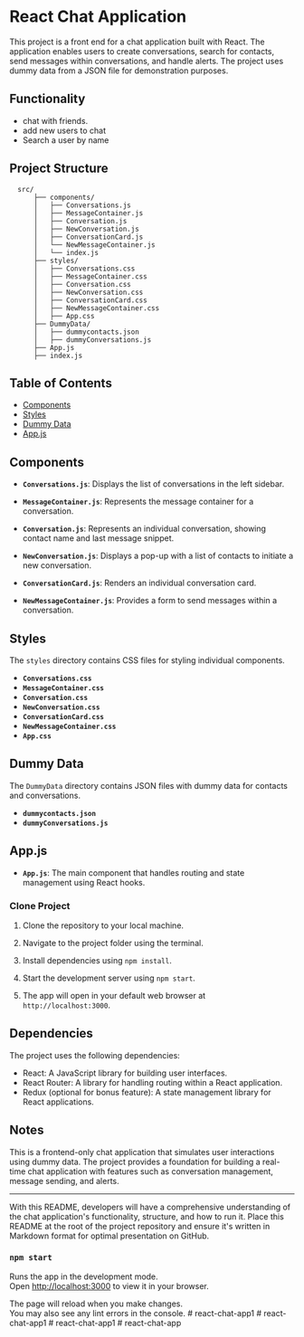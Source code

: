 # React Chat Application

This project is a front end for a chat application built with React. The application enables users to create conversations, search for contacts, send messages within conversations, and handle alerts. The project uses dummy data from a JSON file for demonstration purposes.


## Functionality

- chat with friends.
- add new users to chat
- Search a user by name






## Project Structure

      src/
          ├── components/
          │   ├── Conversations.js
          │   ├── MessageContainer.js
          │   ├── Conversation.js
          │   ├── NewConversation.js
          │   ├── ConversationCard.js
          │   └── NewMessageContainer.js
          │   └── index.js
          ├── styles/
          │   ├── Conversations.css
          │   ├── MessageContainer.css
          │   ├── Conversation.css
          │   ├── NewConversation.css
          │   ├── ConversationCard.css
          │   ├── NewMessageContainer.css
          │   ├── App.css
          ├── DummyData/
          │   ├── dummycontacts.json
          │   ├── dummyConversations.js
          ├── App.js
          ├── index.js




## Table of Contents

- [Components](#components)
- [Styles](#styles)
- [Dummy Data](#dummy-data)
- [App.js](#appjs)

## Components

- **`Conversations.js`**: Displays the list of conversations in the left sidebar.

- **`MessageContainer.js`**: Represents the message container for a conversation.

- **`Conversation.js`**: Represents an individual conversation, showing contact name and last message snippet.

- **`NewConversation.js`**: Displays a pop-up with a list of contacts to initiate a new conversation.

- **`ConversationCard.js`**: Renders an individual conversation card.

- **`NewMessageContainer.js`**: Provides a form to send messages within a conversation.

## Styles

The `styles` directory contains CSS files for styling individual components.

- **`Conversations.css`**
- **`MessageContainer.css`**
- **`Conversation.css`**
- **`NewConversation.css`**
- **`ConversationCard.css`**
- **`NewMessageContainer.css`**
- **`App.css`**

## Dummy Data

The `DummyData` directory contains JSON files with dummy data for contacts and conversations.

- **`dummycontacts.json`**
- **`dummyConversations.js`**

## App.js

- **`App.js`**: The main component that handles routing and state management using React hooks.

### Clone Project

1. Clone the repository to your local machine.

2. Navigate to the project folder using the terminal.

3. Install dependencies using `npm install`.

4. Start the development server using `npm start`.

5. The app will open in your default web browser at `http://localhost:3000`.

## Dependencies

The project uses the following dependencies:

- React: A JavaScript library for building user interfaces.
- React Router: A library for handling routing within a React application.
- Redux (optional for bonus feature): A state management library for React applications.

## Notes

This is a frontend-only chat application that simulates user interactions using dummy data. The project provides a foundation for building a real-time chat application with features such as conversation management, message sending, and alerts.

---

With this README, developers will have a comprehensive understanding of the chat application's functionality, structure, and how to run it. Place this README at the root of the project repository and ensure it's written in Markdown format for optimal presentation on GitHub.





### `npm start`

Runs the app in the development mode.\
Open [http://localhost:3000](http://localhost:3000) to view it in your browser.

The page will reload when you make changes.\
You may also see any lint errors in the console.
#   r e a c t - c h a t - a p p 1  
 #   r e a c t - c h a t - a p p 1  
 #   r e a c t - c h a t - a p p 1  
 #   r e a c t - c h a t - a p p  
 